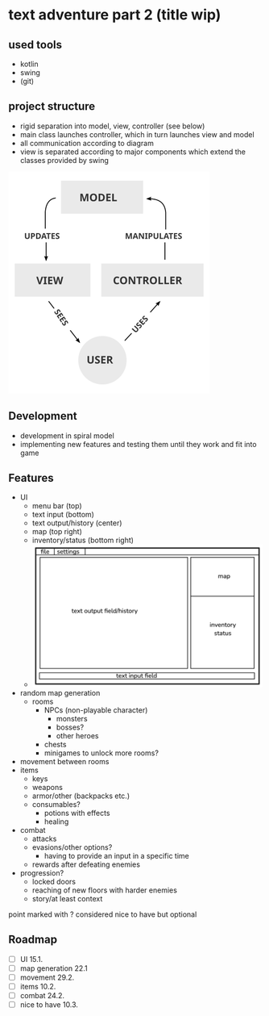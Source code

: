 # text adventure part 2 (title wip)

## used tools

- kotlin
- swing
- (git)

## project structure

- rigid separation into model, view, controller (see below)
- main class launches controller, which in turn launches view and model
- all communication according to diagram
- view is separated according to major components which extend the classes provided by swing

<img src="res/mvc.png" alt="model-view-controller concept" width="400">

## Development

- development in spiral model
- implementing new features and testing them until they work and fit into game

## Features

- UI
    - menu bar (top)
    - text input (bottom)
    - text output/history (center)
    - map (top right)
    - inventory/status (bottom right)
    - <img src="res/UI.png" alt="ui-sketch" width="500">
- random map generation
    - rooms
        - NPCs (non-playable character)
            - monsters
            - bosses?
            - other heroes
        - chests
        - minigames to unlock more rooms?
- movement between rooms
- items
    - keys
    - weapons
    - armor/other (backpacks etc.)
    - consumables?
        - potions with effects
        - healing
- combat
    - attacks
    - evasions/other options?
        - having to provide an input in a specific time
    - rewards after defeating enemies
- progression?
    - locked doors
    - reaching of new floors with harder enemies
    - story/at least context

point marked with ? considered nice to have but optional

## Roadmap

- [ ] UI 15.1.
- [ ] map generation 22.1
- [ ] movement 29.2.
- [ ] items 10.2.
- [ ] combat 24.2.
- [ ] nice to have 10.3.